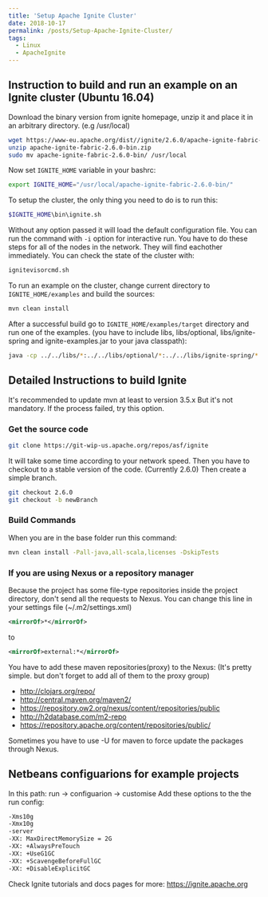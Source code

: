 ```yaml
---
title: 'Setup Apache Ignite Cluster'
date: 2018-10-17
permalink: /posts/Setup-Apache-Ignite-Cluster/
tags:
  - Linux
  - ApacheIgnite
---
```


## Instruction to build and run an example on an Ignite cluster (Ubuntu 16.04)

Download the binary version from ignite homepage, unzip it and place it in an arbitrary directory. (e.g /usr/local)

```bash
wget https://www-eu.apache.org/dist//ignite/2.6.0/apache-ignite-fabric-2.6.0-bin.zip
unzip apache-ignite-fabric-2.6.0-bin.zip
sudo mv apache-ignite-fabric-2.6.0-bin/ /usr/local
```

Now set `IGNITE_HOME` variable in your bashrc:

```bash
export IGNITE_HOME="/usr/local/apache-ignite-fabric-2.6.0-bin/"
```

To setup the cluster, the only thing you need to do is to run this:

```bash
$IGNITE_HOME\bin\ignite.sh 
```

Without any option passed it will load the default configuration file. You can run the command with `-i` option for interactive run. You have to do these steps for all of the nodes in the network. They will find eachother immediately. You can check the state of the cluster with:

```bash
ignitevisorcmd.sh
```

To run an example on the cluster, change current directory to `IGNITE_HOME/examples` and build the sources:

```bash
mvn clean install
```

After a successful build go to `IGNITE_HOME/examples/target` directory and run one of the examples. (you have to include libs, libs/optional, libs/ignite-spring and ignite-examples.jar to your java classpath):

```bash
java -cp ../../libs/*:../../libs/optional/*:../../libs/ignite-spring/*:ignite-examples-2.6.0.jar org.apache.ignite.examples.computegrid.ComputeBroadcastExample
```

## Detailed Instructions to build Ignite

It's recommended to update mvn at least to version 3.5.x
But it's not mandatory. If the process failed, try this option.

### Get the source code

```bash
git clone https://git-wip-us.apache.org/repos/asf/ignite
```

It will take some time according to your network speed. Then you have to checkout to a stable version of the code. (Currently 2.6.0) Then create a simple branch.

```bash
git checkout 2.6.0
git checkout -b newBranch
```

### Build Commands

When you are in the base folder run this command:

```bash
mvn clean install -Pall-java,all-scala,licenses -DskipTests
```

### If you are using Nexus or a repository manager

Because the project has some file-type repositories inside the project directory, don't send all the requests to Nexus. You can change this line in your settings file (~/.m2/settings.xml)

```xml
<mirrorOf>*</mirrorOf>
```

to

```xml
<mirrorOf>external:*</mirrorOf>
```

You have to add these maven repositories(proxy) to the Nexus: (It's pretty simple. but don't forget to add all of them to the proxy group)

- http://clojars.org/repo/
- http://central.maven.org/maven2/
- https://repository.ow2.org/nexus/content/repositories/public
- http://h2database.com/m2-repo
- https://repository.apache.org/content/repositories/public/

Sometimes you have to use -U for maven to force update the packages through Nexus.

## Netbeans configuarions for example projects

In this path: run -> configuarion -> customise
Add these options to the the run config:

```bash
-Xms10g
-Xmx10g
-server
-XX: MaxDirectMemorySize = 2G
-XX: +AlwaysPreTouch
-XX: +UseG1GC
-XX: +ScavengeBeforeFullGC
-XX: +DisableExplicitGC
```

Check Ignite tutorials and docs pages for more:
https://ignite.apache.org

